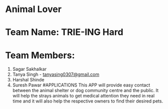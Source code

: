 # Animal Lover
# Team Name: TRIE-ING Hard
# Team Members:
1. Sagar Sakhalkar
2. Tanya Singh - tanyasing0307@gmail.com
3. Harshal Shinde
4. Suresh Pawar
#APPLICATIONS
This APP will provide easy contact between the animal shelter or dog community centre and the public. It will help the strays animals to get medical attention they need in real time and it will also help the respective owners to find their desired pets.
